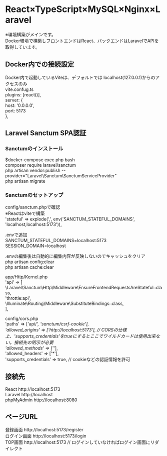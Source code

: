 # React×TypeScript×MySQL×Nginx×Laravel  
※環境構築がメインです。  
Docker環境で構築しフロントエンドはReact、バックエンドはLaravelでAPIを取得しています。  

## Docker内での接続設定  
Docker内で起動しているViteは、デフォルトでは localhost(127.0.0.1)からのアクセスのみ  
vite.confug.ts  
plugins: [react()],  
  server: {  
    host: '0.0.0.0',  
    port: 5173  
  },  

## Laravel Sanctum SPA認証 
### Sanctumのインストール
$docker-compose exec php bash  
composer require laravel/sanctum  
php artisan vendor:publish --provider="Laravel\Sanctum\SanctumServiceProvider"  
php artisan migrate  

### Sanctumのセットアップ  
config/sanctum.phpで確認  
※Reactはviteで構築  
'stateful' => explode(',', env('SANCTUM_STATEFUL_DOMAINS', 'localhost,localhost:5173')),  

.envで追加  
SANCTUM_STATEFUL_DOMAINS=localhost:5173  
SESSION_DOMAIN=localhost  

.envの編集後は自動的に編集内容が反映しないのでキャッシュをクリア  
php artisan config:clear  
php artisan cache:clear  

app/Http/Kernel.php  
'api' => [  
\Laravel\Sanctum\Http\Middleware\EnsureFrontendRequestsAreStateful::class,  
'throttle:api',  
\Illuminate\Routing\Middleware\SubstituteBindings::class,  
],  

config/cors.php  
'paths' => ['api/*', 'sanctum/csrf-cookie'],  
'allowed_origins' => ['http://localhost:5173'], // CORSの仕様上、'supports_credentials'をtrueにするとここでワイルドカードは使用出来ない。接続先の明示が必要  
'allowed_methods' => ['*'],  
'allowed_headers' => ['*'],  
'supports_credentials' => true, // cookieなどの認証情報を許可  

## 接続先
React http://localhost:5173  
Laravel http://localhost  
phpMyAdmin http://localhost:8080  

## ページURL  
登録画面 http://localhost:5173/register  
ログイン画面  http://localhost:5173/login  
TOP画面  http://localhost:5173 // ログインしていなければログイン画面にリダイレクト
